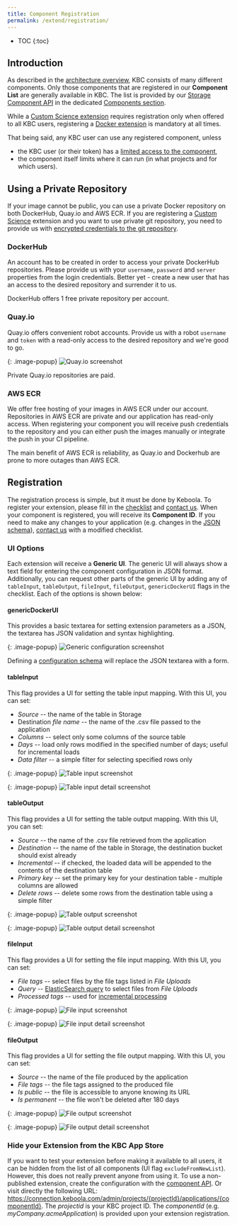 ```yaml
---
title: Component Registration
permalink: /extend/registration/
---
```


* TOC
{:toc}

## Introduction
As described in the [architecture overview](/overview/), KBC consists of many different components. Only those components that are registered in our **Component List** are generally available in KBC. The list is provided by our [Storage Component API](http://docs.keboola.apiary.io/#) in the dedicated [Components section](http://docs.keboola.apiary.io/#reference/components).

While a [Custom Science extension](/extend/custom-science/) requires registration only when offered to all KBC users, registering a [Docker extension](/extend/docker/) is mandatory at all times.

That being said, any KBC user can use any registered component, unless

- the KBC user (or their token) has a [limited access to the component](https://help.keboola.com/storage/tokens/),
- the component itself limits where it can run (in what projects and for which users).

## Using a Private Repository
If your image cannot be public, you can use a private Docker repository on both DockerHub, Quay.io and AWS ECR. If you are
registering a [Custom Science](/extend/custom-science/) extension and you want to use private git repository, you need to provide us with [encrypted credentials to the git repository](/extend/custom-science/development/#encryption-beforehand).

### DockerHub

An account has to be created in order to access your private DockerHub repositories. Please provide us with your `username`, 
`password` and `server` properties from the login credentials. Better yet - create a new user that has an access to the 
desired repository and surrender it to us.

DockerHub offers 1 free private repository per account.

### Quay.io

Quay.io offers convenient robot accounts. Provide us with a robot `username` and `token` with a read-only access to the desired repository and we're good to go.

{: .image-popup}
![Quay.io screenshot](/extend/registration/quayioprivate.png)

Private Quay.io repositories are paid.

### AWS ECR

We offer free hosting of your images in AWS ECR under our account. 
Repositories in AWS ECR are private and our application has read-only access. 
When registering your component you will receive push credentials to the repository and you can either push the images manually or integrate the push in your CI pipeline. 

The main benefit of AWS ECR is reliability, as Quay.io and Dockerhub are prone to more outages than AWS ECR.

## Registration
The registration process is simple, but it must be done by Keboola. To register your extension,
please fill in the [checklist](/extend/registration/checklist) and [contact us](mailto:support@keboola.com). When your component is registered, 
you will receive its **Component ID**. If you need to make any changes to your application (e.g. changes in the [JSON schema](/extend/registration/configuration-schema/)), 
[contact us](mailto:support@keboola.com) with a modified checklist.

### UI Options
Each extension will receive a **Generic UI**. The generic UI will always show a text field for entering the
component configuration in JSON format. Additionally, you can request other parts of the generic UI by
adding any of `tableInput`, `tableOutput`, `fileInput`, `fileOutput`, `genericDockerUI` flags in the checklist. Each of
the options is shown below:

#### genericDockerUI
This provides a basic textarea for setting extension parameters as a JSON, the textarea has
JSON validation and syntax highlighting.

{: .image-popup}
![Generic configuration screenshot](/extend/registration/configuration.png)

Defining a [configuration schema](/extend/registration/configuration-schema/) will replace the JSON textarea with a form.

#### tableInput
This flag provides a UI for setting the table input mapping. With this UI, you can set:

- *Source* -- the name of the table in Storage
- Destination *file name* -- the name of the .csv file passed to the application
- *Columns* -- select only some columns of the source table
- *Days* -- load only rows modified in the specified number of days; useful for incremental loads
- *Data filter* -- a simple filter for selecting specified rows only

{: .image-popup}
![Table input screenshot](/extend/registration/table-input-1.png)

{: .image-popup}
![Table input detail screenshot](/extend/registration/table-input-2.png)

#### tableOutput
This flag provides a UI for setting the table output mapping. With this UI, you can set:

- *Source* -- the name of the .csv file retrieved from the application
- *Destination* -- the name of the table in Storage, the destination bucket should exist already
- *Incremental* -- if checked, the loaded data will be appended to the contents of the destination table
- *Primary key* -- set the primary key for your destination table - multiple columns are allowed
- *Delete rows* -- delete some rows from the destination table using a simple filter

{: .image-popup}
![Table output screenshot](/extend/registration/table-output-1.png)

{: .image-popup}
![Table output detail screenshot](/extend/registration/table-output-2.png)

#### fileInput
This flag provides a UI for setting the file input mapping. With this UI, you can set:

- *File tags* -- select files by the file tags listed in *File Uploads*
- *Query* -- [ElasticSearch query](https://www.elastic.co/guide/en/elasticsearch/reference/current/query-dsl-query-string-query.html#query-string-syntax)
to select files from *File Uploads*
- *Processed tags* -- used for [incremental processing](/extend/common-interface/config-file/#incremental-processing)

{: .image-popup}
![File input screenshot](/extend/registration/file-input-1.png)

{: .image-popup}
![File input detail screenshot](/extend/registration/file-input-2.png)

#### fileOutput
This flag provides a UI for setting the file output mapping. With this UI, you can set:

- *Source* -- the name of the file produced by the application
- *File tags* -- the file tags assigned to the produced file
- *Is public* -- the file is accessible to anyone knowing its URL
- *Is permanent* -- the file won't be deleted after 180 days

{: .image-popup}
![File output screenshot](/extend/registration/file-output-1.png)

{: .image-popup}
![File output detail screenshot](/extend/registration/file-output-2.png)

### Hide your Extension from the KBC App Store
If you want to test your extension before making it available to all users, it can be
hidden from the list of all components (UI flag `excludeFromNewList`).
However, this does not really prevent anyone from using it.
To use a non-published extension, create the configuration with
the [component API](http://docs.keboola.apiary.io/#reference/components/create-config/create-config).
Or visit directly the following URL: https://connection.keboola.com/admin/projects/{projectId}/applications/{componentId}.
The *projectid* is your KBC project ID. The *componentId* (e.g. _myCompany.acmeApplication_) is provided upon your extension registration.

